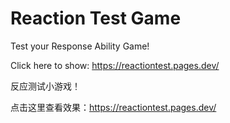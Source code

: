 # Reaction Test Game

Test your Response Ability Game!

Click here to show: https://reactiontest.pages.dev/

反应测试小游戏！

点击这里查看效果：https://reactiontest.pages.dev/

